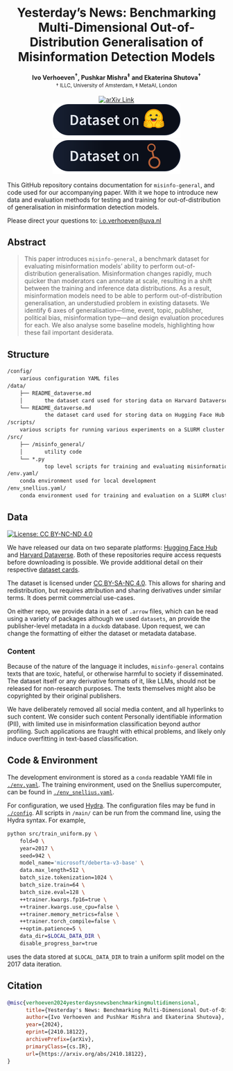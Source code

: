 <h1 align="center">Yesterday’s News: Benchmarking Multi-Dimensional Out-of-Distribution Generalisation of Misinformation Detection Models
</h1>

<!-- TODO add paper URL -->

<!-- TODO add URL to ACL anthology -->


<p align="center">
<b>Ivo Verhoeven<sup>&dagger;</sup>, Pushkar Mishra<sup>&Dagger;</sup> and Ekaterina Shutova<sup>&dagger;</sup></b>
</br>
<small>&dagger; ILLC, University of Amsterdam, &Dagger; MetaAI, London</small>
</br></br>
<a href="https://arxiv.org/abs/2410.18122"><img src="https://img.shields.io/badge/arXiv-2410.18122-%20?style=flat&logo=arxiv&logoColor=b31b1b&labelColor=0b0f19&color=b31b1b" alt="arXiv Link"/></a>
</br>
<a href="https://huggingface.co/datasets/ioverho/misinfo-general"><img src="./assets/hf-badge-hf.svg" alt="Dataset on HF"></a>
<a href="https://dataverse.harvard.edu/dataset.xhtml?persistentId=doi:10.7910/DVN/TXXUFN"><img src="./assets/hf-badge-dataverse.svg" alt="Dataset on Harvard Dataverse"></a>
</p>

This GitHub repository contains documentation for `misinfo-general`, and code used for our accompanying paper. With it we hope to introduce new data and evaluation methods for testing and training for out-of-distribution of generalisation in misinformation detection models.

Please direct your questions to: [i.o.verhoeven@uva.nl](mailto:i.o.verhoeven@uva.nl)

## Abstract

> This paper introduces `misinfo-general`, a benchmark dataset for evaluating misinformation models’ ability to perform out-of-distribution generalisation. Misinformation changes rapidly, much quicker than moderators can annotate at scale, resulting in a shift between the training and inference data distributions. As a result, misinformation models need to be able to perform out-of-distribution generalisation, an understudied problem in existing datasets. We identify 6 axes of generalisation—time, event, topic, publisher, political bias, misinformation type—and design evaluation procedures for each. We also analyse some baseline models, highlighting how these fail important desiderata.

## Structure

```txt
/config/
    various configuration YAML files
/data/
    ├── README_dataverse.md
    │       the dataset card used for storing data on Harvard Dataverse
    └── README_dataverse.md
            the dataset card used for storing data on Hugging Face Hub
/scripts/
    various scripts for running various experiments on a SLURM cluster
/src/
    ├── /misinfo_general/
    │       utility code
    └── *.py
            top level scripts for training and evaluating misinformation models on misinfo-general
/env.yaml/
    conda environment used for local development
/env_snellius.yaml/
    conda environment used for training and evaluation on a SLURM cluster
```

## Data

[![License: CC BY-NC-ND 4.0](https://licensebuttons.net/l/by-nc-nd/4.0/80x15.png)](https://creativecommons.org/licenses/by-nc-nd/4.0/)

We have released our data on two separate platforms: [Hugging Face Hub](https://huggingface.co/datasets/ioverho/misinfo-general) and [Harvard Dataverse](https://dataverse.harvard.edu/dataset.xhtml?persistentId=doi:10.7910/DVN/TXXUFN). Both of these repositories require access requests before downloading is possible. We provide additional detail on their respective [dataset cards](./data/).

The dataset is licensed under [CC BY-SA-NC 4.0](https://creativecommons.org/licenses/by-nc-sa/4.0/deed.en). This allows for sharing and redistribution, but requires attribution and sharing derivatives under similar terms. It does permit commercial use-cases.

On either repo, we provide data in a set of `.arrow` files, which can be read using a variety of packages although we used `datasets`, an provide the publisher-level metadata in a `duckdb` database. Upon request, we can change the formatting of either the dataset or metadata database.

### Content

Because of the nature of the language it includes, `misinfo-general` contains texts that are toxic, hateful, or otherwise harmful to society if disseminated. The dataset itself or any derivative formats of it, like LLMs, should not be released for non-research purposes. The texts themselves might also be copyrighted by their original publishers.

We have deliberately removed all social media content, and all hyperlinks to such content. We consider such content Personally identifiable information (PII), with limited use in misinformation classification beyond author profiling. Such applications are fraught with ethical problems, and likely only induce overfitting in text-based classification.

## Code & Environment

The development environment is stored as a `conda` readable YAMl file in [`./env.yaml`](./env.yaml). The training environment, used on the Snellius supercomputer, can be found in [`./env_snellius.yaml`](./env_snellius.yaml).

For configuration, we used [Hydra](https://hydra.cc/docs/intro/). The configuration files may be fund in [`./config`](./config/). All scripts in `/main/` can be run from the command line, using the Hydra syntax. For example,

```bash
python src/train_uniform.py \
    fold=0 \
    year=2017 \
    seed=942 \
    model_name='microsoft/deberta-v3-base' \
    data.max_length=512 \
    batch_size.tokenization=1024 \
    batch_size.train=64 \
    batch_size.eval=128 \
    ++trainer.kwargs.fp16=true \
    ++trainer.kwargs.use_cpu=false \
    ++trainer.memory_metrics=false \
    ++trainer.torch_compile=false \
    ++optim.patience=5 \
    data_dir=$LOCAL_DATA_DIR \
    disable_progress_bar=true
```

uses the data stored at `$LOCAL_DATA_DIR` to train a uniform split model on the 2017 data iteration.

## Citation

<!-- TODO add paper URL to citation-->

```bibtex
@misc{verhoeven2024yesterdaysnewsbenchmarkingmultidimensional,
      title={Yesterday's News: Benchmarking Multi-Dimensional Out-of-Distribution Generalisation of Misinformation Detection Models},
      author={Ivo Verhoeven and Pushkar Mishra and Ekaterina Shutova},
      year={2024},
      eprint={2410.18122},
      archivePrefix={arXiv},
      primaryClass={cs.IR},
      url={https://arxiv.org/abs/2410.18122},
}
```
